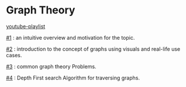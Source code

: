 # Graph Theory

[youtube-playlist](https://youtube.com/playlist?list=PLDV1Zeh2NRsDGO4--qE8yH72HFL1Km93P)

[#1](videos/1.md) : an intuitive overview and motivation for the topic.

[#2](videos/2.md) : introduction to the concept of graphs using visuals and real-life use cases.

[#3](videos/3.md) : common graph theory Problems.

[#4](videos/4/4.md) : Depth First search Algorithm for traversing graphs.
